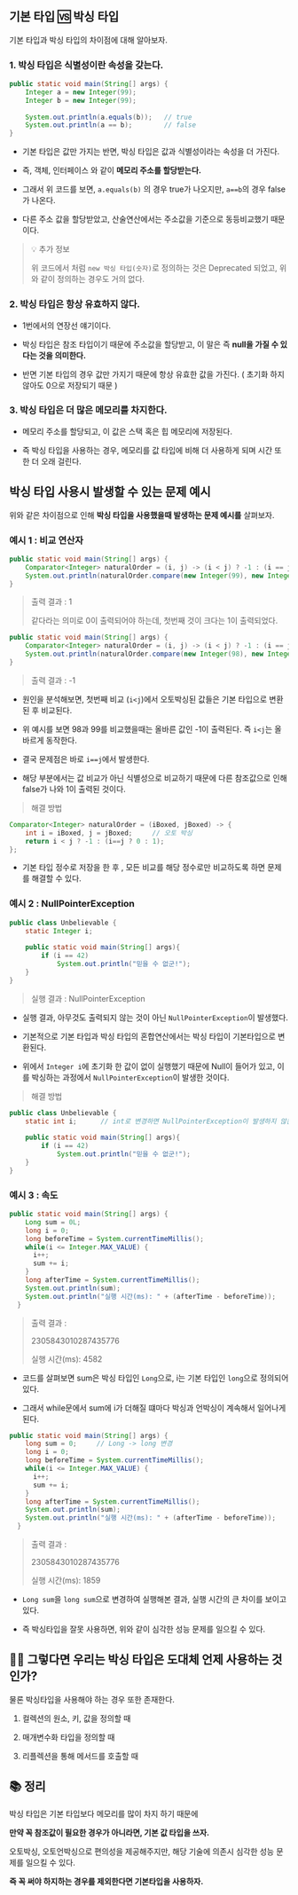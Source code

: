## 기본 타입 🆚 박싱 타입

기본 타입과 박싱 타입의 차이점에 대해 알아보자.

### 1. 박싱 타입은 식별성이란 속성을 갖는다.

```java
public static void main(String[] args) {
    Integer a = new Integer(99);    
    Integer b = new Integer(99);
    
    System.out.println(a.equals(b));   // true
    System.out.println(a == b);        // false
}
```

- 기본 타입은 값만 가지는 반면, 박싱 타입은 값과 식별성이라는 속성을 더 가진다.

- 즉, 객체, 인터페이스 와 같이 **메모리 주소를 할당받는다.**

- 그래서 위 코드를 보면, `a.equals(b)` 의 경우 true가 나오지만, `a==b`의 경우 false가 나온다.

- 다른 주소 값을 할당받았고, 산술연산에서는 주소값을 기준으로 동등비교했기 때문이다.

> 💡 추가 정보
>
> 위 코드에서 처럼 `new 박싱 타입(숫자)`로 정의하는 것은 Deprecated 되었고, 위와 같이 정의하는 경우도 거의 없다.

### 2. 박싱 타입은 항상 유효하지 않다.

- 1번에서의 연장선 얘기이다.

- 박싱 타입은 참조 타입이기 때문에 주소값을 할당받고, 이 말은 즉 **null을 가질 수 있다는 것을 의미한다.**

- 반면 기본 타입의 경우 값만 가지기 때문에 항상 유효한 값을 가진다. ( 초기화 하지 않아도 0으로 저장되기 때문 )

### 3. 박싱 타입은 더 많은 메모리를 차지한다.

- 메모리 주소를 할당되고, 이 값은 스택 혹은 힙 메모리에 저장된다.

- 즉 박싱 타입을 사용하는 경우, 메모리를 값 타입에 비해 더 사용하게 되며 시간 또한 더 오래 걸린다.

## 박싱 타입 사용시 발생할 수 있는 문제 예시

위와 같은 차이점으로 인해 **박싱 타입을 사용했을때 발생하는 문제 예시를** 살펴보자.

### 예시 1 : 비교 연산자

```java
public static void main(String[] args) {
    Comparator<Integer> naturalOrder = (i, j) -> (i < j) ? -1 : (i == j ? 0 : 1);
    System.out.println(naturalOrder.compare(new Integer(99), new Integer(99))); 
}
```

> 출력 결과 : 1
>
> 같다라는 의미로 0이 출력되어야 하는데, 첫번째 것이 크다는 1이 출력되었다.

```java
public static void main(String[] args) {
    Comparator<Integer> naturalOrder = (i, j) -> (i < j) ? -1 : (i == j ? 0 : 1);
    System.out.println(naturalOrder.compare(new Integer(98), new Integer(99)));  // 98을 넣으면 출력 결과는 -1이 나온다.
}
```

> 출력 결과 : -1

- 원인을 분석해보면, 첫번째 비교 (`i<j`)에서 오토박싱된 값들은 기본 타입으로 변환된 후 비교된다.

- 위 예시를 보면 98과 99를 비교했을때는 올바른 값인 -1이 출력된다. 즉 `i<j`는 올바르게 동작한다.

- 결국 문제점은 바로 `i==j`에서 발생한다.

- 해당 부분에서는 값 비교가 아닌 식별성으로 비교하기 때문에 다른 참조값으로 인해 false가 나와 1이 출력된 것이다.

> 해결 방법

```java
Comparator<Integer> naturalOrder = (iBoxed, jBoxed) -> {
	int i = iBoxed, j = jBoxed; 	// 오토 박싱
    return i < j ? -1 : (i==j ? 0 : 1);
};	
```

- 기본 타입 정수로 저장을 한 후 , 모든 비교를 해당 정수로만 비교하도록 하면 문제를 해결할 수 있다.

### 예시 2 : NullPointerException

```java
public class Unbelievable {
	static Integer i;
    
    public static void main(String[] args){
    	if (i == 42)
        	System.out.println("믿을 수 없군!");
    }
}
```

> 실행 결과 : NullPointerException

- 실행 결과, 아무것도 출력되지 않는 것이 아닌 `NullPointerException`이 발생했다.

- 기본적으로 기본 타입과 박싱 타입의 혼합연산에서는 박싱 타입이 기본타입으로 변환된다.

- 위에서 `Integer i`에 초기화 한 값이 없이 실행했기 때문에 Null이 들어가 있고, 이를 박싱하는 과정에서 `NullPointerException`이 발생한 것이다.

> 해결 방법

```java
public class Unbelievable {
	static int i;      // int로 변경하면 NullPointerException이 발생하지 않는다.
    
    public static void main(String[] args){
    	if (i == 42)
        	System.out.println("믿을 수 없군!");
    }
}
```

### 예시 3 : 속도

```java
public static void main(String[] args) {
    Long sum = 0L;    
    long i = 0;      
    long beforeTime = System.currentTimeMillis();
    while(i <= Integer.MAX_VALUE) {
      i++;
      sum += i;
    }
    long afterTime = System.currentTimeMillis();
    System.out.println(sum);
    System.out.println("실행 시간(ms): " + (afterTime - beforeTime));
  }
```

> 출력 결과 :
> 
> 2305843010287435776
> 
> 실행 시간(ms): 4582

- 코드를 살펴보면 sum은 박싱 타입인 `Long`으로, i는 기본 타입인 `long`으로 정의되어있다.

- 그래서 while문에서 sum에 i가 더해질 떄마다 박싱과 언박싱이 계속해서 일어나게 된다.

```java
public static void main(String[] args) {
    long sum = 0;     // Long -> long 변경
    long i = 0;      
    long beforeTime = System.currentTimeMillis();
    while(i <= Integer.MAX_VALUE) {
      i++;
      sum += i;
    }
    long afterTime = System.currentTimeMillis();
    System.out.println(sum);
    System.out.println("실행 시간(ms): " + (afterTime - beforeTime));
  }
```

> 출력 결과 :
> 
> 2305843010287435776
> 
> 실행 시간(ms): 1859

- `Long sum`을 `long sum`으로 변경하여 실행해본 결과, 실행 시간의 큰 차이를 보이고 있다.

- 즉 박싱타입을 잘못 사용하면, 위와 같이 심각한 성능 문제를 일으킬 수 있다.

## 🙋‍♂️ 그렇다면 우리는 박싱 타입은 도대체 언제 사용하는 것인가?

물론 박싱타입을 사용해야 하는 경우 또한 존재한다.

1. 컬렉션의 원소, 키, 값을 정의할 때

2. 매개변수화 타입을 정의할 때

3. 리플렉션을 통해 메서드를 호출할 때


## 📚 정리

박싱 타입은 기본 타입보다 메모리를 많이 차지 하기 때문에

**만약 꼭 참조값이 필요한 경우가 아니라면, 기본 값 타입을 쓰자.**

오토박싱, 오토언박싱으로 편의성을 제공해주지만, 해당 기술에 의존시 심각한 성능 문제를 일으킬 수 있다.

**즉 꼭 써야 하지하는 경우를 제외한다면 기본타입을 사용하자.**


